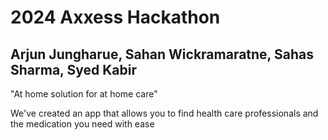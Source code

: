 # 2024 Axxess Hackathon

## Arjun Jungharue, Sahan Wickramaratne, Sahas Sharma, Syed Kabir

"At home solution for at home care"

We've created an app that allows you to find health care professionals and the medication you need with ease

